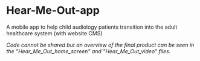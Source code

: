 # Hear-Me-Out-app

A mobile app to help child audiology patients transition into the adult healthcare system (with website CMS)

*Code cannot be shared but an overview of the final product can be seen in the "Hear_Me_Out_home_screen" and "Hear_Me_Out_video" files.*
